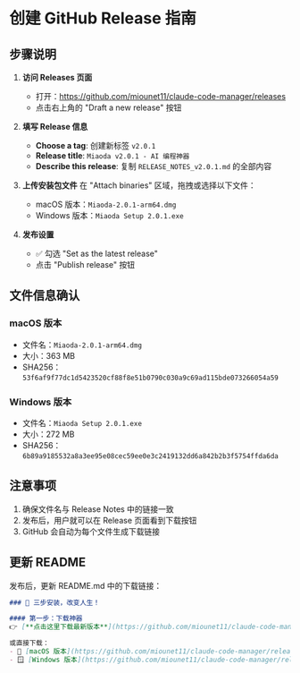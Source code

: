 # 创建 GitHub Release 指南

## 步骤说明

1. **访问 Releases 页面**
   - 打开：https://github.com/miounet11/claude-code-manager/releases
   - 点击右上角的 "Draft a new release" 按钮

2. **填写 Release 信息**
   - **Choose a tag**: 创建新标签 `v2.0.1`
   - **Release title**: `Miaoda v2.0.1 - AI 编程神器`
   - **Describe this release**: 复制 `RELEASE_NOTES_v2.0.1.md` 的全部内容

3. **上传安装包文件**
   在 "Attach binaries" 区域，拖拽或选择以下文件：
   - macOS 版本：`Miaoda-2.0.1-arm64.dmg`
   - Windows 版本：`Miaoda Setup 2.0.1.exe`

4. **发布设置**
   - ✅ 勾选 "Set as the latest release"
   - 点击 "Publish release" 按钮

## 文件信息确认

### macOS 版本
- 文件名：`Miaoda-2.0.1-arm64.dmg`
- 大小：363 MB
- SHA256：`53f6af9f77dc1d5423520cf88f8e51b0790c030a9c69ad115bde073266054a59`

### Windows 版本  
- 文件名：`Miaoda Setup 2.0.1.exe`
- 大小：272 MB
- SHA256：`6b89a9185532a8a3ee95e08cec59ee0e3c2419132dd6a842b2b3f5754ffda6da`

## 注意事项

1. 确保文件名与 Release Notes 中的链接一致
2. 发布后，用户就可以在 Release 页面看到下载按钮
3. GitHub 会自动为每个文件生成下载链接

## 更新 README

发布后，更新 README.md 中的下载链接：
```markdown
### 🌟 三步安装，改变人生！

#### 第一步：下载神器
👉 [**点击这里下载最新版本**](https://github.com/miounet11/claude-code-manager/releases/latest) 👈

或直接下载：
- 🍎 [macOS 版本](https://github.com/miounet11/claude-code-manager/releases/download/v2.0.1/Miaoda-2.0.1-arm64.dmg)
- 🪟 [Windows 版本](https://github.com/miounet11/claude-code-manager/releases/download/v2.0.1/Miaoda-Setup-2.0.1.exe)
```